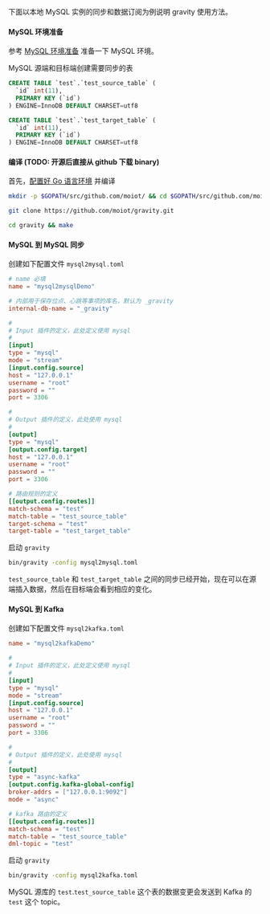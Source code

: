 下面以本地 MySQL 实例的同步和数据订阅为例说明 gravity 使用方法。

#### MySQL 环境准备

参考 [MySQL 环境准备](https://github.com/moiot/gravity/blob/master/docs/2.0/03-inputs.md#mysql-%E7%8E%AF%E5%A2%83%E7%9A%84%E5%87%86%E5%A4%87) 准备一下 MySQL 环境。

MySQL 源端和目标端创建需要同步的表

```sql
CREATE TABLE `test`.`test_source_table` (
  `id` int(11),
  PRIMARY KEY (`id`)
) ENGINE=InnoDB DEFAULT CHARSET=utf8

CREATE TABLE `test`.`test_target_table` (
  `id` int(11),
  PRIMARY KEY (`id`)
) ENGINE=InnoDB DEFAULT CHARSET=utf8
```


#### 编译 (TODO: 开源后直接从 github 下载 binary)

首先，[配置好 Go 语言环境](https://golang.org/doc/install) 并编译


```bash
mkdir -p $GOPATH/src/github.com/moiot/ && cd $GOPATH/src/github.com/moiot/

git clone https://github.com/moiot/gravity.git

cd gravity && make

```


#### MySQL 到 MySQL 同步

创建如下配置文件 `mysql2mysql.toml`

```toml
# name 必填
name = "mysql2mysqlDemo"

# 内部用于保存位点、心跳等事项的库名，默认为 _gravity
internal-db-name = "_gravity"

#
# Input 插件的定义，此处定义使用 mysql
#
[input]
type = "mysql"
mode = "stream"
[input.config.source]
host = "127.0.0.1"
username = "root"
password = ""
port = 3306

#
# Output 插件的定义，此处使用 mysql
#
[output]
type = "mysql"
[output.config.target]
host = "127.0.0.1"
username = "root"
password = ""
port = 3306

# 路由规则的定义
[[output.config.routes]]
match-schema = "test"
match-table = "test_source_table"
target-schema = "test"
target-table = "test_target_table"
```

启动 `gravity`

```bash
bin/gravity -config mysql2mysql.toml
```

`test_source_table` 和 `test_target_table` 之间的同步已经开始，现在可以在源端插入数据，然后在目标端会看到相应的变化。

#### MySQL 到 Kafka

创建如下配置文件 `mysql2kafka.toml`

```toml
name = "mysql2kafkaDemo"

#
# Input 插件的定义，此处定义使用 mysql
#
[input]
type = "mysql"
mode = "stream"
[input.config.source]
host = "127.0.0.1"
username = "root"
password = ""
port = 3306

#
# Output 插件的定义，此处使用 mysql
#
[output]
type = "async-kafka"
[output.config.kafka-global-config]
broker-addrs = ["127.0.0.1:9092"]
mode = "async"

# kafka 路由的定义
[[output.config.routes]]
match-schema = "test"
match-table = "test_source_table"
dml-topic = "test"
```

启动 `gravity`

```bash
bin/gravity -config mysql2kafka.toml
```

MySQL 源库的 `test`.`test_source_table` 这个表的数据变更会发送到 Kafka 的 `test` 这个 topic。